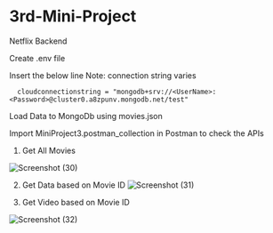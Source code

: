 # 3rd-Mini-Project



Netflix Backend

Create .env file
 
 Insert the below line 
 Note: connection string varies
```````````````````````````````````
  cloudconnectionstring = "mongodb+srv://<UserName>:<Password>@cluster0.a8zpunv.mongodb.net/test"

`````````````````````````````````````

Load Data to MongoDb using movies.json


Import MiniProject3.postman_collection in Postman to check the APIs

1. Get All Movies

![Screenshot (30)](https://user-images.githubusercontent.com/46154802/198049544-2bd6712d-9228-4ce2-8337-ba5af8f15a02.png)

2. Get Data based on Movie ID
![Screenshot (31)](https://user-images.githubusercontent.com/46154802/198049853-90a2722e-fa39-4299-8a60-17b16729ef80.png)


4. Get Video based on Movie ID


![Screenshot (32)](https://user-images.githubusercontent.com/46154802/198050082-c6964a19-25d5-465f-8f05-cd76d3a91152.png)
